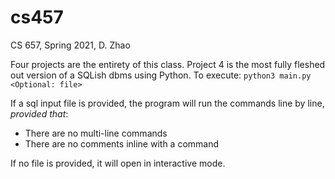 # cs457
CS 657, Spring 2021, D. Zhao

Four projects are the entirety of this class. Project 4 is the most fully fleshed out version of a SQLish dbms using Python. To execute: `python3 main.py <Optional: file>`

If a sql input file is provided, the program will run the commands line by line, *provided that*:
- There are no multi-line commands
- There are no comments inline with a command

If no file is provided, it will open in interactive mode.
